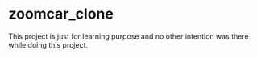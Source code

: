 # zoomcar_clone
This project is just for learning purpose and no other intention was there while doing this project.
